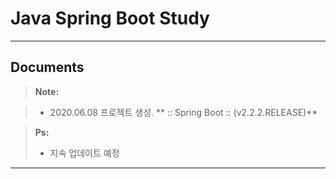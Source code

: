 Java Spring Boot Study
===================
----------


Documents
-------------

> **Note:**

> - 2020.06.08 프로젝트 생성. 
>    ** :: Spring Boot ::        (v2.2.2.RELEASE)**



> **Ps:** 
> - 지속 업데이트 예정

----------
